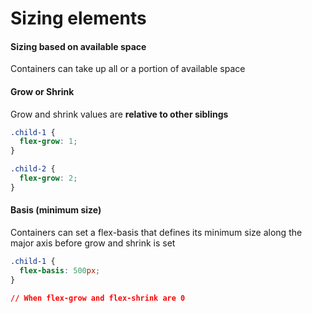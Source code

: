 # Sizing elements 

#### Sizing based on available space
Containers can take up all or a portion of available space

#### Grow or Shrink
Grow and shrink values are **relative to other siblings**

````css
.child-1 {
  flex-grow: 1;
}

.child-2 {
  flex-grow: 2;
}
````

#### Basis (minimum size)
Containers can set a flex-basis that defines its minimum size along the major axis before grow and shrink is set

````css
.child-1 {
  flex-basis: 500px; 
}

// When flex-grow and flex-shrink are 0
````